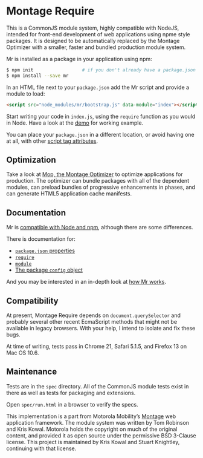 Montage Require
===============

This is a CommonJS module system, highly compatible with NodeJS,
intended for front-end development of web applications using npme style
packages. It is designed to be automatically replaced by the Montage
Optimizer with a smaller, faster and bundled production module system.

Mr is installed as a package in your application using npm:

```bash
$ npm init                  # if you don't already have a package.json
$ npm install --save mr
```

In an HTML file next to your `package.json` add the Mr script and provide a
module to load:

```html
<script src="node_modules/mr/bootstrap.js" data-module="index"></script>
```

Start writing your code in `index.js`, using the `require` function as you
would in Node. Have a look at the [demo](./demo) for working example.

You can place your `package.json` in a different location, or avoid having one
at all, with other [script tag attributes](./docs/Script-attribute.md).

## Optimization

Take a look at [Mop, the Montage Optimizer](https://github.com/montagejs/mop)
to optimize applications for production. The optimizer can bundle packages with
all of the dependent modules, can preload bundles of progressive enhancements
in phases, and can generate HTML5 application cache manifests.

## Documentation

Mr is [compatible with Node and npm](./docs/Node-compatability.md), although
there are some differences.

There is documentation for:

 - [`package.json` properties](./docs/Package-API.md)
 - [`require`](./docs/Require-API.md)
 - [`module`](./docs/Module-API.md)
 - [The package `config` object](./docs/Config-API.md)

And you may be interested in an in-depth look at [how Mr works](./docs/How-it-works.md).

## Compatibility

At present, Montage Require depends on `document.querySelector` and
probably several other recent EcmaScript methods that might not be
available in legacy browsers.  With your help, I intend to isolate and
fix these bugs.

At time of writing, tests pass in Chrome 21, Safari 5.1.5, and Firefox
13 on Mac OS 10.6.


## Maintenance

Tests are in the `spec` directory.  All of the CommonJS module tests
exist in there as well as tests for packaging and extensions.

Open `spec/run.html` in a browser to verify the specs.

This implementation is a part from Motorola Mobility’s [Montage][] web
application framework.  The module system was  written by Tom Robinson
and Kris Kowal.  Motorola holds the copyright on much of the original
content, and provided it as open source under the permissive BSD
3-Clause license.  This project is maintained by Kris Kowal and Stuart
Knightley, continuing with that license.

[Montage]: http://github.com/montage.js/montage

